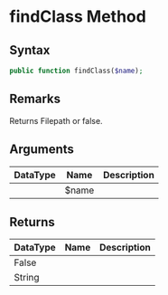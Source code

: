 # findClass Method
## Syntax

```php
public function findClass($name);
```

## Remarks

Returns Filepath or false.

## Arguments

| DataType | Name | Description |
| --- | --- | --- |
| | $name | |

## Returns

| DataType | Name | Description |
| --- | --- | --- |
| False | | |
| String | | |
